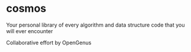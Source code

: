 # cosmos
Your personal library of every algorithm and data structure code that you will ever encounter

Collaborative effort by OpenGenus
